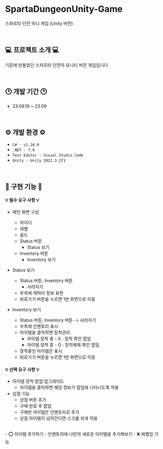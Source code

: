 # SpartaDungeonUnity-Game

스파르타 던전 미니 게임 (Unity 버전)

<br>

## 💻 프로젝트 소개 💻

기존에 만들었던 스파르타 던전의 유니티 버전 게임입니다.

<br>

## 🕑 개발 기간 🕑

* 23.09.19 ~ 23.09

<br>

## ⚙️ 개발 환경 ⚙️

* `C# - v1.26.0`
* `.NET - 7.0`
* `Text Editor - Visual Studio Code`
* `Unity - Unity 2022.3.2f1`

<br>

## 🔫 구현 기능 🔫

#### 💡 필수 요구 사항 💡

* 메인 화면 구성
    - 아이디
    - 레벨
    - 골드
    - Status 버튼
        + Status 보기
    - Inventory 버튼
        + Inventory 보기

* Status 보기
    - Status 버튼, Inventory 버튼
        + 사라지기
    - 우측에 캐릭터 정보 표현
    - 뒤로가기 버튼을 누르면 1번 화면으로 이동

* Inventory 보기
    - Status 버튼, Inventory 버튼 -> 사라지기
    - 우측에 인벤토리 표시
    - 아이템을 클릭하면 장착관리
        + 아이템 장착 중 - X  : 장착 확인 팝업
        + 아이템 장착 중 - O  : 장착해제 확인 팝업
    - 장착중인 아이템은 표시
    - 뒤로가기 버튼을 누르면 1번 화면으로 이동

#### 💡 선택 요구 사항 💡

* 아이템 장착 팝업 업그레이드
    - 아이템을 클릭하면 해당 정보가 팝업에 나타나도록 적용
* 상점 기능
    - 상점 버튼 추가
    - 구매 완료 후 팝업
    - 구매한 아이템은 인벤토리로 추가
    - 상점 아이템이 넘어간다면 스크롤 되게 적용

<br>
- ⭕️ 아이템 추가하기 - 인벤토리에 나만의 새로운 아이템을 추가해보기
- ❌ 레벨업 기능
